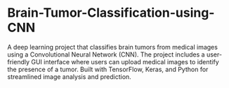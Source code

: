 # Brain-Tumor-Classification-using-CNN
A deep learning project that classifies brain tumors from medical images using a Convolutional Neural Network (CNN). The project includes a user-friendly GUI interface where users can upload medical images to identify the presence of a tumor. Built with TensorFlow, Keras, and Python for streamlined image analysis and prediction.

